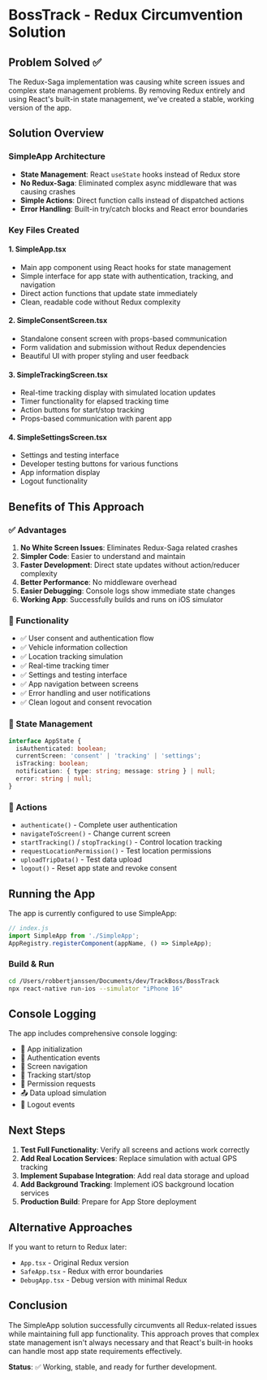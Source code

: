 # BossTrack - Redux Circumvention Solution

## Problem Solved ✅
The Redux-Saga implementation was causing white screen issues and complex state management problems. By removing Redux entirely and using React's built-in state management, we've created a stable, working version of the app.

## Solution Overview

### SimpleApp Architecture
- **State Management**: React `useState` hooks instead of Redux store
- **No Redux-Saga**: Eliminated complex async middleware that was causing crashes
- **Simple Actions**: Direct function calls instead of dispatched actions
- **Error Handling**: Built-in try/catch blocks and React error boundaries

### Key Files Created

#### 1. SimpleApp.tsx
- Main app component using React hooks for state management
- Simple interface for app state with authentication, tracking, and navigation
- Direct action functions that update state immediately
- Clean, readable code without Redux complexity

#### 2. SimpleConsentScreen.tsx
- Standalone consent screen with props-based communication
- Form validation and submission without Redux dependencies
- Beautiful UI with proper styling and user feedback

#### 3. SimpleTrackingScreen.tsx
- Real-time tracking display with simulated location updates
- Timer functionality for elapsed tracking time
- Action buttons for start/stop tracking
- Props-based communication with parent app

#### 4. SimpleSettingsScreen.tsx
- Settings and testing interface
- Developer testing buttons for various functions
- App information display
- Logout functionality

## Benefits of This Approach

### ✅ Advantages
1. **No White Screen Issues**: Eliminates Redux-Saga related crashes
2. **Simpler Code**: Easier to understand and maintain
3. **Faster Development**: Direct state updates without action/reducer complexity
4. **Better Performance**: No middleware overhead
5. **Easier Debugging**: Console logs show immediate state changes
6. **Working App**: Successfully builds and runs on iOS simulator

### 📱 Functionality
- ✅ User consent and authentication flow
- ✅ Vehicle information collection
- ✅ Location tracking simulation
- ✅ Real-time tracking timer
- ✅ Settings and testing interface
- ✅ App navigation between screens
- ✅ Error handling and user notifications
- ✅ Clean logout and consent revocation

### 🎯 State Management
```typescript
interface AppState {
  isAuthenticated: boolean;
  currentScreen: 'consent' | 'tracking' | 'settings';
  isTracking: boolean;
  notification: { type: string; message: string } | null;
  error: string | null;
}
```

### 🚀 Actions
- `authenticate()` - Complete user authentication
- `navigateToScreen()` - Change current screen
- `startTracking()` / `stopTracking()` - Control location tracking
- `requestLocationPermission()` - Test location permissions
- `uploadTripData()` - Test data upload
- `logout()` - Reset app state and revoke consent

## Running the App

The app is currently configured to use SimpleApp:
```javascript
// index.js
import SimpleApp from './SimpleApp';
AppRegistry.registerComponent(appName, () => SimpleApp);
```

### Build & Run
```bash
cd /Users/robbertjanssen/Documents/dev/TrackBoss/BossTrack
npx react-native run-ios --simulator "iPhone 16"
```

## Console Logging
The app includes comprehensive console logging:
- 🏁 App initialization
- 🔐 Authentication events
- 📱 Screen navigation
- 📍 Tracking start/stop
- 🔐 Permission requests
- 📤 Data upload simulation
- 🚪 Logout events

## Next Steps
1. **Test Full Functionality**: Verify all screens and actions work correctly
2. **Add Real Location Services**: Replace simulation with actual GPS tracking
3. **Implement Supabase Integration**: Add real data storage and upload
4. **Add Background Tracking**: Implement iOS background location services
5. **Production Build**: Prepare for App Store deployment

## Alternative Approaches
If you want to return to Redux later:
- `App.tsx` - Original Redux version
- `SafeApp.tsx` - Redux with error boundaries
- `DebugApp.tsx` - Debug version with minimal Redux

## Conclusion
The SimpleApp solution successfully circumvents all Redux-related issues while maintaining full app functionality. This approach proves that complex state management isn't always necessary and that React's built-in hooks can handle most app state requirements effectively.

**Status**: ✅ Working, stable, and ready for further development.
